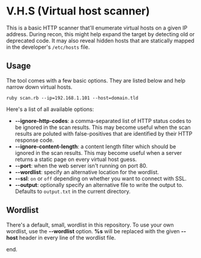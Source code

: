# V.H.S (Virtual host scanner)

This is a basic HTTP scanner that'll enumerate virtual hosts on a given IP address. During recon, this might help expand the target by detecting old or deprecated code. It may also reveal hidden hosts that are statically mapped in the developer's `/etc/hosts` file.

## Usage
The tool comes with a few basic options. They are listed below and help narrow down virtual hosts.

```
ruby scan.rb --ip=192.168.1.101 --host=domain.tld
```

Here's a list of all available options:

 - **--ignore-http-codes**: a comma-separated list of HTTP status codes to be ignored in the scan results. This may become useful when the scan results are poluted with false-positives that are identified by their HTTP response code.
 - **--ignore-content-length**: a content length filter which should be ignored in the scan results. This may become useful when a server returns a static page on every virtual host guess.
 - **--port**: when the web server isn't running on port 80.
 - **--wordlist**: specify an alternative location for the wordlist.
 - **--ssl**: `on` or `off` depending on whether you want to connect with SSL.
 - **--output**: optionally specify an alternative file to write the output to. Defaults to `output.txt` in the current directory.

## Wordlist
There's a default, small, wordlist in this repository. To use your own wordlist, use the **--wordlist** option. **%s** will be replaced with the given **--host** header in every line of the wordlist file.

end. 
